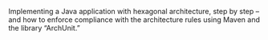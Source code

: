 Implementing a Java application with hexagonal architecture, step by step – and how to enforce compliance with the architecture rules using Maven and the library “ArchUnit.”
